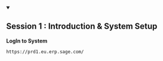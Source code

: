 


<details id="1" open>
<summary><h2>Session 1 : Introduction &amp; System Setup</h2></summary>

**LogIn to System**

```
https://prd1.eu.erp.sage.com/
```

</details>
